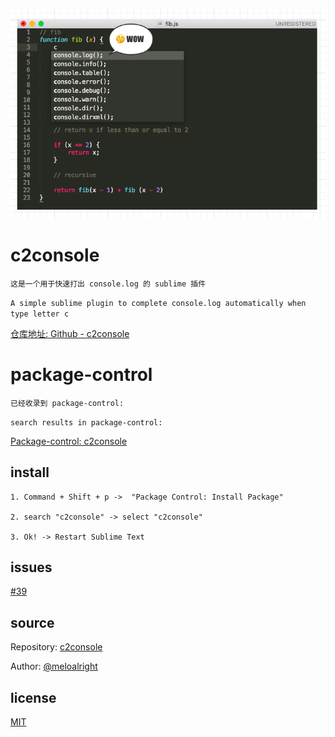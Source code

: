 ![wow.png](./wow.png)    
    
     
     
     
# c2console   
   
`这是一个用于快速打出 console.log 的 sublime 插件`   
   
`A simple sublime plugin to complete console.log automatically when type letter c`    
    
    
[仓库地址: Github - c2console](https://github.com/meloalright/c2console)
   
   
   
   
# package-control    
   
`已经收录到 package-control:`   
   
`search results in package-control:`    
   
[Package-control: c2console](https://packagecontrol.io/search/c2console)    
   
   
   
   
## install   
   
```
1. Command + Shift + p ->  "Package Control: Install Package"

2. search "c2console" -> select "c2console"

3. Ok! -> Restart Sublime Text
```   
   
   
   
## issues       
   
[#39](https://github.com/ihodev/sublime-da-ui/issues/39)     
    
      
## source    
   
Repository: [c2console](https://github.com/meloalright/c2console)      
   
Author: [@meloalright](https://github.com/meloalright)   
   
   
## license   
   
[MIT](https://revolunet.mit-license.org/)   
